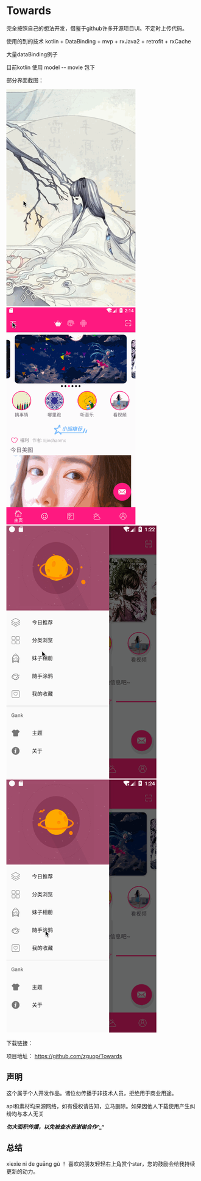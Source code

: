 # Towards
完全按照自己的想法开发，借鉴于github许多开源项目UI。不定时上传代码。


使用的到的技术  kotlin + DataBinding + mvp + rxJava2 + retrofit + rxCache

大量dataBinding例子

目前kotlin 使用 model -- movie 包下


部分界面截图：

![每次启动都不一页的广告页](gif/auto.gif)
![有主题的切换](gif/auto1.gif)
![可以看高清的妹纸图](gif/auto5.gif)
![这里有强大的画板](gif/auto6.gif)


下载链接：
![]()


项目地址：
https://github.com/zguop/Towards

声明
--

这个属于个人开发作品。诸位勿传播于非技术人员，拒绝用于商业用途。

api和素材均来源网络，如有侵权请告知，立马删除。如果因他人下载使用产生纠纷均与本人无关

***勿大面积传播，以免被查水表谢谢合作^_^***



总结
-
xiexie ni de guāng gù ！ 喜欢的朋友轻轻右上角赏个star，您的鼓励会给我持续更新的动力。









